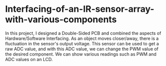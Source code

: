 # Interfacing-of-an-IR-sensor-array-with-various-components

In this project, I designed a Double-Sided PCB and combined the aspects of Hardware/Software Interfacing.
As an object moves closer/away, there is a fluctuation in the sensor's output voltage. This sensor can be used to get a raw ADC value, and with this ADC value, we can change the PWM value of the desired component. We can show various readings such as PWM and ADC values on an LCD.
